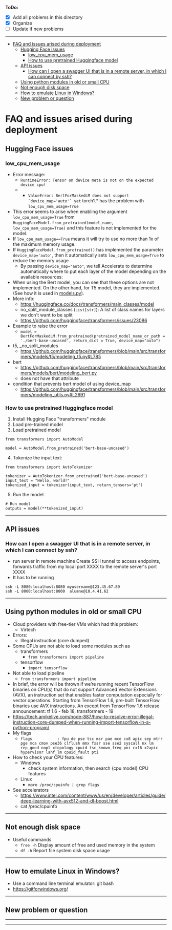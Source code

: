 **ToDo:**

- [x] Add all problems in this directory
- [x] Organize
- [ ] Update if new problems

-------------------
- [FAQ and issues arised during deployment](#faq-and-issues-arised-during-deployment)
  - [Hugging Face issues](#hugging-face-issues)
    - [low\_cpu\_mem\_usage](#low_cpu_mem_usage)
    - [How to use pretrained Huggingface model](#how-to-use-pretrained-huggingface-model)
  - [API issues](#api-issues)
    - [How can I open a swagger UI that is in a remote server, in which I can connect by ssh?](#how-can-i-open-a-swagger-ui-that-is-in-a-remote-server-in-which-i-can-connect-by-ssh)
  - [Using python modules in old or small CPU](#using-python-modules-in-old-or-small-cpu)
  - [Not enough disk space](#not-enough-disk-space)
  - [How to emulate Linux in Windows?](#how-to-emulate-linux-in-windows)
  - [New problem or question](#new-problem-or-question)

# FAQ and issues arised during deployment

## Hugging Face issues
### low_cpu_mem_usage

- Error message:
  - ```RuntimeError: Tensor on device meta is not on the expected device cpu!```
  - - ```ValueError: BertForMaskedLM does not support `device_map='auto'` yet```
torch1.* has the problem with  `low_cpu_mem_usage=True`
- This error seems to arise when enabling the argument `low_cpu_mem_usage=True` from `HuggingFaceModel.from_pretrained(model_name, low_cpu_mem_usage=True)` and this feature is not implemented for the model.
- If `low_cpu_mem_usage==True` means it will try to use no more than 1x of the maximum memory usage.
- If `HuggingFaceModel.from_pretrained()` has implemented the parameter `device_map='auto'`, then it automatically sets `low_cpu_mem_usage=True` to reduce the memory usage
  - By passing `device_map="auto"`, we tell Accelerate to determine automatically where to put each layer of the model depending on the available resources:
- When using the Bert model, you can see that these options are not implemented. On the other hand, for T5 model, they are implemented. (See how it is used in [models.py](../app/models.py)).
- More info:
  - https://huggingface.co/docs/transformers/main_classes/model
  - no_split_module_classes (`List[str]`): A list of class names for layers we don't want to be split
  - https://github.com/huggingface/transformers/issues/23086
- Example to raise the error 
  - ```model = BertForMaskedLM.from_pretrained(pretrained_model_name_or_path = './bert-base-uncased', return_dict = True, device_map="auto")```
- t5, _no_split_modules
  - https://github.com/huggingface/transformers/blob/main/src/transformers/models/t5/modeling_t5.py#L785
- bert
  - https://github.com/huggingface/transformers/blob/main/src/transformers/models/bert/modeling_bert.py
  - does not have that attribute
- condition that prevents bert model of using device_map
  - https://github.com/huggingface/transformers/blob/main/src/transformers/modeling_utils.py#L2691


### How to use pretrained Huggingface model 

1. Install Hugging Face "transformers" module
2. Load pre-trained model
3. Load pretrained model
```
from transformers import AutoModel

model = AutoModel.from_pretrained('bert-base-uncased')
```
4. Tokenize the input text:
```
from transformers import AutoTokenizer

tokenizer = AutoTokenizer.from_pretrained('bert-base-uncased')
input_text = "Hello, world!"
tokenized_input = tokenizer(input_text, return_tensors='pt')

```
5. Run the model
```
# Run model
outputs = model(**tokenized_input)
```

--------------------
## API issues
### How can I open a swagger UI that is in a remote server, in which I can connect by ssh?

- run server in remote machine
Create SSH tunnel to access endpoints, forwards traffic from my local port XXXX to the remote server's port XXXX
- It has to be running

```
ssh -L 8080:localhost:8080 myusername@123.45.67.89
ssh -L 8000:localhost:8000  alumne@10.4.41.62
```
--------------------

## Using python modules in old or small CPU
- Cloud providers with free-tier VMs which had this problem: 
  - Virtech
- Errors:
  - Illegal instruction (core dumped)
- Some CPUs are not able to load some modules such as
  - transformers
    - `from transformers import pipeline` 
  - tensorflow
    - `import tensorflow` 
- Not able to load pipeline
  - `from transformers import pipeline` 
- In brief, the error will be thrown if we’re running recent TensorFlow binaries on CPU(s) that do not support Advanced Vector Extensions (AVX), an instruction set that enables faster
computation especially for vector operations. Starting from TensorFlow 1.6, pre-built TensorFlow binaries use AVX instructions. An except from TensorFlow 1.6 release announcement: tf 1.6 - feb 18, transformers - 19
- https://tech.amikelive.com/node-887/how-to-resolve-error-illegal-instruction-core-dumped-when-running-import-tensorflow-in-a-python-program/
- My flags
  - `flags           : fpu de pse tsc msr pae mce cx8 apic sep mtrr pge mca cmov pse36 clflush mmx fxsr sse sse2 syscall nx lm rep_good nopl xtopology cpuid tsc_known_freq pni cx16 x2apic hypervisor lahf_lm cpuid_fault pti`
- How to check your CPU features:
  - Windows
    - check system information, then search {cpu model} CPU features
  - Linux
    - `more /proc/cpuinfo | grep flags`
- See accelerators
  - https://www.intel.com/content/www/us/en/developer/articles/guide/deep-learning-with-avx512-and-dl-boost.html
  - cat /proc/cpuinfo

--------------------
## Not enough disk space

- Useful commands
  - `free -h` Display amount of free and used memory in the system
  - `df -h` Report file system disk space usage


--------------------




## How to emulate Linux in Windows?
- Use a command line terminal emulator: git bash
- https://gitforwindows.org/

--------------------
## New problem or question

--------------------


--------------------

